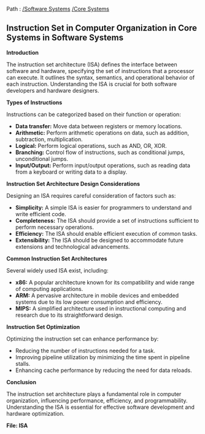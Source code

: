 Path : [/Software Systems](../../index.md) [/Core Systems](../index.md)
## Instruction Set in Computer Organization in Core Systems in Software Systems

**Introduction**

The instruction set architecture (ISA) defines the interface between software and hardware, specifying the set of instructions that a processor can execute. It outlines the syntax, semantics, and operational behavior of each instruction. Understanding the ISA is crucial for both software developers and hardware designers.

**Types of Instructions**

Instructions can be categorized based on their function or operation:

* **Data transfer:** Move data between registers or memory locations.
* **Arithmetic:** Perform arithmetic operations on data, such as addition, subtraction, multiplication.
* **Logical:** Perform logical operations, such as AND, OR, XOR.
* **Branching:** Control flow of instructions, such as conditional jumps, unconditional jumps.
* **Input/Output:** Perform input/output operations, such as reading data from a keyboard or writing data to a display.


**Instruction Set Architecture Design Considerations**

Designing an ISA requires careful consideration of factors such as:

* **Simplicity:** A simple ISA is easier for programmers to understand and write efficient code.
* **Completeness:** The ISA should provide a set of instructions sufficient to perform necessary operations.
* **Efficiency:** The ISA should enable efficient execution of common tasks.
* **Extensibility:** The ISA should be designed to accommodate future extensions and technological advancements.


**Common Instruction Set Architectures**

Several widely used ISA exist, including:

* **x86:** A popular architecture known for its compatibility and wide range of computing applications.
* **ARM:** A pervasive architecture in mobile devices and embedded systems due to its low power consumption and efficiency.
* **MIPS:** A simplified architecture used in instructional computing and research due to its straightforward design.


**Instruction Set Optimization**

Optimizing the instruction set can enhance performance by:

* Reducing the number of instructions needed for a task.
* Improving pipeline utilization by minimizing the time spent in pipeline stalls.
* Enhancing cache performance by reducing the need for data reloads.


**Conclusion**

The instruction set architecture plays a fundamental role in computer organization, influencing performance, efficiency, and programmability. Understanding the ISA is essential for effective software development and hardware optimization.

**File: ISA**
